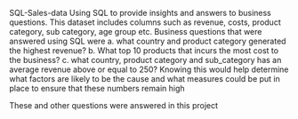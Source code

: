 SQL-Sales-data
Using SQL to provide insights and answers to business questions. This dataset includes columns such as revenue, costs, product category, sub category, age group etc. Business questions that were answered using SQL were
a. what country and product category generated the highest revenue?
b. What top 10 products that incurs the most cost to the business?
c. what country, product category and sub_category has an average revenue above or equal to 250? Knowing this would help determine what factors are likely to be the cause and what measures could be put in place to ensure that these numbers remain high

These and other questions were answered in this project
